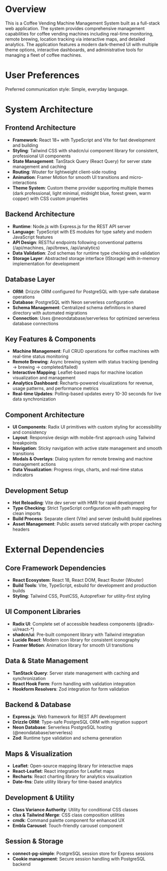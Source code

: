 # Overview

This is a Coffee Vending Machine Management System built as a full-stack web application. The system provides comprehensive management capabilities for coffee vending machines including real-time monitoring, remote brewing, location tracking via interactive maps, and detailed analytics. The application features a modern dark-themed UI with multiple theme options, interactive dashboards, and administrative tools for managing a fleet of coffee machines.

# User Preferences

Preferred communication style: Simple, everyday language.

# System Architecture

## Frontend Architecture
- **Framework**: React 18+ with TypeScript and Vite for fast development and building
- **Styling**: Tailwind CSS with shadcn/ui component library for consistent, professional UI components
- **State Management**: TanStack Query (React Query) for server state management and caching
- **Routing**: Wouter for lightweight client-side routing
- **Animation**: Framer Motion for smooth UI transitions and micro-interactions
- **Theme System**: Custom theme provider supporting multiple themes (dark professional, light minimal, midnight blue, forest green, warm copper) with CSS custom properties

## Backend Architecture
- **Runtime**: Node.js with Express.js for the REST API server
- **Language**: TypeScript with ES modules for type safety and modern JavaScript features
- **API Design**: RESTful endpoints following conventional patterns (/api/machines, /api/brews, /api/analytics)
- **Data Validation**: Zod schemas for runtime type checking and validation
- **Storage Layer**: Abstracted storage interface (IStorage) with in-memory implementation for development

## Database Layer
- **ORM**: Drizzle ORM configured for PostgreSQL with type-safe database operations
- **Database**: PostgreSQL with Neon serverless configuration
- **Schema Management**: Centralized schema definitions in shared directory with automated migrations
- **Connection**: Uses @neondatabase/serverless for optimized serverless database connections

## Key Features & Components
- **Machine Management**: Full CRUD operations for coffee machines with real-time status monitoring
- **Remote Brewing**: Async brewing system with status tracking (pending → brewing → completed/failed)
- **Interactive Mapping**: Leaflet-based maps for machine location visualization and management
- **Analytics Dashboard**: Recharts-powered visualizations for revenue, usage patterns, and performance metrics
- **Real-time Updates**: Polling-based updates every 10-30 seconds for live data synchronization

## Component Architecture
- **UI Components**: Radix UI primitives with custom styling for accessibility and consistency
- **Layout**: Responsive design with mobile-first approach using Tailwind breakpoints
- **Navigation**: Sticky navigation with active state management and smooth transitions
- **Modals & Overlays**: Dialog system for remote brewing and machine management actions
- **Data Visualization**: Progress rings, charts, and real-time status indicators

## Development Setup
- **Hot Reloading**: Vite dev server with HMR for rapid development
- **Type Checking**: Strict TypeScript configuration with path mapping for clean imports
- **Build Process**: Separate client (Vite) and server (esbuild) build pipelines
- **Asset Management**: Public assets served statically with proper caching headers

# External Dependencies

## Core Framework Dependencies
- **React Ecosystem**: React 18, React DOM, React Router (Wouter)
- **Build Tools**: Vite, TypeScript, esbuild for development and production builds
- **Styling**: Tailwind CSS, PostCSS, Autoprefixer for utility-first styling

## UI Component Libraries
- **Radix UI**: Complete set of accessible headless components (@radix-ui/react-*)
- **shadcn/ui**: Pre-built component library with Tailwind integration
- **Lucide React**: Modern icon library for consistent iconography
- **Framer Motion**: Animation library for smooth UI transitions

## Data & State Management
- **TanStack Query**: Server state management with caching and synchronization
- **React Hook Form**: Form handling with validation integration
- **Hookform Resolvers**: Zod integration for form validation

## Backend & Database
- **Express.js**: Web framework for REST API development
- **Drizzle ORM**: Type-safe PostgreSQL ORM with migration support
- **Neon Database**: Serverless PostgreSQL hosting (@neondatabase/serverless)
- **Zod**: Runtime type validation and schema generation

## Maps & Visualization
- **Leaflet**: Open-source mapping library for interactive maps
- **React-Leaflet**: React integration for Leaflet maps
- **Recharts**: React charting library for analytics visualization
- **Date-fns**: Date utility library for time-based analytics

## Development & Utility
- **Class Variance Authority**: Utility for conditional CSS classes
- **clsx & Tailwind Merge**: CSS class composition utilities
- **cmdk**: Command palette component for enhanced UX
- **Embla Carousel**: Touch-friendly carousel component

## Session & Storage
- **connect-pg-simple**: PostgreSQL session store for Express sessions
- **Cookie management**: Secure session handling with PostgreSQL backend